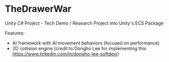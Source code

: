 # TheDrawerWar
Unity C# Project - Tech Demo / Research Project into Unity's ECS Package

Features:
- AI framework with AI movement behaviors (focused on performance)
- 2D collision engine (credit to Dongho Lee for implementing this https://www.linkedin.com/in/dongho-lee-softdev/)
